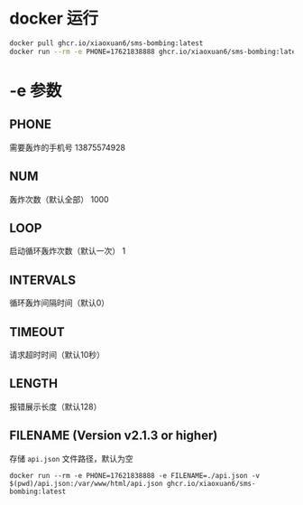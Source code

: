 # docker 运行

```bash
docker pull ghcr.io/xiaoxuan6/sms-bombing:latest
docker run --rm -e PHONE=17621838888 ghcr.io/xiaoxuan6/sms-bombing:latest
```

# -e 参数

## PHONE

需要轰炸的手机号
13875574928
## NUM

轰炸次数（默认全部）
1000
## LOOP

启动循环轰炸次数（默认一次）
1
## INTERVALS

循环轰炸间隔时间（默认0）

## TIMEOUT

请求超时时间（默认10秒）

## LENGTH

报错展示长度（默认128）

## FILENAME (Version v2.1.3 or higher)

存储 `api.json` 文件路径，默认为空

```docker
docker run --rm -e PHONE=17621838888 -e FILENAME=./api.json -v $(pwd)/api.json:/var/www/html/api.json ghcr.io/xiaoxuan6/sms-bombing:latest
```
